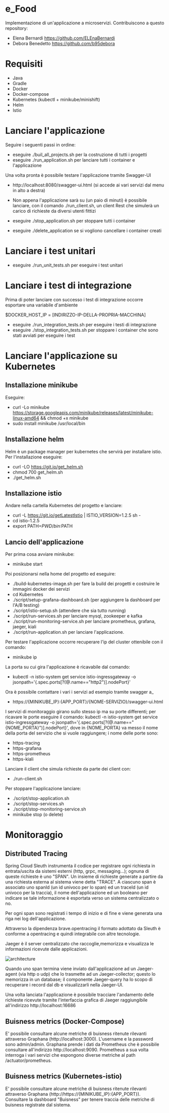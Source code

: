 # e_Food
Implementazione di un'applicazione a microservizi.
Contribuiscono a questo repository:
- Elena Bernardi https://github.com/ELEnaBernardi
- Debora Benedetto https://github.com/b95debora

# Requisiti
- Java
- Gradle
- Docker
- Docker-compose
- Kubernetes (kubectl + minikube/minishift)
- Helm
- Istio

# Lanciare l'applicazione
Seguire i seguenti passi in ordine:
- eseguire ./buil_all_projects.sh per la costruzione di tutti i progetti
- eseguire ./run_application.sh per lanciare tutti i container e l'applicazione

Una volta pronta è possibile testare l'applicazione tramite Swagger-UI
  - http://localhost:8080/swagger-ui.html (si accede ai vari servizi dal menu in alto a destra)
  
- Non appena l'applicazione sarà su (un paio di minuti) è possibile lanciare, con il comando ./run_client.sh, un client Rest che        simulerà un carico di richieste da diversi utenti fittizi

- eseguire ./stop_application.sh per stoppare tutti i container
- eseguire ./delete_application se si vogliono cancellare i container creati

# Lanciare i test unitari
- eseguire ./run_unit_tests.sh per eseguire i test unitari

# Lanciare i test di integrazione
Prima di poter lanciare con successo i test di integrazione occorre esportare una variabile d'ambiente 

$DOCKER_HOST_IP = [INDIRIZZO-IP-DELLA-PROPRIA-MACCHINA]
- eseguire ./run_integration_tests.sh per eseguire i testi di integrazione
- eseguire ./stop_integration_tests.sh per stoppare i container che sono stati avviati per eseguire i test

# Lanciare l'applicazione su Kubernetes 
## Installazione minikube
Eseguire:
- curl -Lo minikube https://storage.googleapis.com/minikube/releases/latest/minikube-linux-amd64 && chmod +x minikube
- sudo install minikube /usr/local/bin
## Installazione helm
Helm è un package manager per kubernetes che servirà per installare istio. Per l'installazione eseguire:
- curl -LO https://git.io/get_helm.sh
- chmod 700 get_helm.sh
- ./get_helm.sh
## Installazione istio
Andare nella cartella Kubernetes del progetto e lanciare:
- curl -L https://git.io/getLatestIstio | ISTIO_VERSION=1.2.5 sh -
- cd istio-1.2.5
- export PATH=$PWD/bin:$PATH
## Lancio dell'applicazione
Per prima cosa avviare minikube:
- minikube start

Poi posizionarsi nella home del progetto ed eseguire:
- ./build-kubernetes-image.sh per fare la build dei progetti e costruire le immagini docker dei servizi
- cd Kubernetes
- ./script/setup-grafana-dashboard.sh (per aggiungere la dashboard per l'A/B testing)
- ./script/istio-setup.sh (attendere che sia tutto running)
- ./script/run-services.sh per lanciare mysql, zookeeper e kafka
- ./script/run-monitoring-service.sh per lanciare prometheus, grafana, jaeger, kiali
- ./script/run-application.sh per lanciare l'applicazione.

Per testare l'applicazione occorre recuperare l'ip del cluster ottenibile con il comando:
- minikube ip

La porta su cui gira l'applicazione è ricavabile dal comando:
- kubectl -n istio-system get service istio-ingressgateway -o jsonpath='{.spec.ports[?(@.name=="http2")].nodePort}'

Ora è possibile contattare i vari i servizi ad esempio tramite swagger a_
- https://{MINIKUBE_IP}:{APP_PORT}/{NOME-SERVIZIO}/swagger-ui.html

I servizi di monitoraggio girano sullo stesso ip ma su porte differenti; per ricavare le porte eseguire il comando:
kubectl -n istio-system get service istio-ingressgateway -o jsonpath='{.spec.ports[?(@.name=="{NOME_PORTA}")].nodePort}',
dove in {NOME_PORTA} va messo il nome della porta del servizio che si vuole raggiungere; i nome delle porte sono:
- https-tracing
- https-grafana
- https-prometheus
- https-kiali

Lanciare il client che simula richieste da parte dei client con:
- ./run-client.sh

Per stoppare l'applicazione lanciare:
- ./script/stop-application.sh
- ./script/stop-services.sh
- ./script/stop-monitoring-service.sh
- minikube stop (o delete)

# Monitoraggio
  ## Distributed Tracing
  Spring Cloud Sleuth instrumenta il codice per registrare ogni richiesta in entrata/uscita da sistemi esterni (http, grpc,
  messaging...); ognuna di queste 
  richieste è uno "SPAN". Un insieme di richieste generate a partire da una richiesta esterna al sistema viene detta "TRACE".
  A ciascuno span è associato uno spanId (un id univoco per lo span) ed un traceId (un id univoco per la traccia), il nome
  dell'applicazione ed un booleano per indicare se tale informazione è esportata verso un sistema centralizzato o no.
  
  Per ogni span sono registrati i tempo di inizio e di fine e viene generata una riga nei log dell'applicazione.
  
  Attraverso la dipendenza brave.opentracing il formato adottato da Sleuth è conforme a opentracing e quindi integrabile con altre
  tecnologie.
  
  Jaeger è il server centralizzato che raccoglie,memorizza e visualizza le informazioni ricevute dalle applicazioni.
  
  ![architecture](https://user-images.githubusercontent.com/27349928/54783239-29c63c80-4c21-11e9-9ff2-6a866c845888.png)
  
  Quando uno span termina viene inviato dall'applicazione ad un Jaeger-agent (via http o udp) che lo trasmette ad un Jaeger-collector;
  questo lo memorizza in un database; il componente Jaeger-query ha lo scopo di recuperare i record dal db e visualizzarli nella
  Jaeger-UI.
  
  Una volta lanciata l'applicazione è possibile tracciare l'andamento delle richieste ricevute tramite l'interfaccia grafica di Jaeger
  raggiungibile all'indirizzo http://localhost:16686
  
  ## Buisness metrics (Docker-Compose)
  E' possibile consultare alcune metriche di buisness ritenute rilevanti attraverso Graphana (http://localhost:3000). L'username e la     password sono admin/admin. Graphana prende i dati da Prometheus che è possibile consultare all'indirizzo http://localhost:9090.         Prometheus a sua volta interroga i vari servizi che espongono diverse metriche al path /actuator/prometheus. 
   ## Buisness metrics (Kubernetes-istio)
   E' possibile consultare alcune metriche di buisness ritenute rilevanti attraverso Graphana (http://https://{MINIKUBE_IP}:{APP_PORT}).
   Consultare la dashboard "Buisness" per tenere traccia delle metriche di buisness registrate dal sistema.

